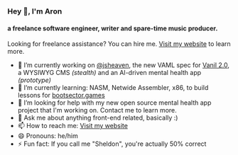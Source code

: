 ### Hey 👋, I'm Aron
#### a freelance software engineer, writer and spare-time music producer.

Looking for freelance assistance? You can hire me. [Visit my website](https://aron-homberg.de) to learn more. 

- 🔭 I’m currently working on [@jsheaven](https://github.com/jsheaven), the new VAML spec for [Vanil 2.0](https://github.com/kyr0/vanil), a WYSIWYG CMS *(stealth)* and an AI-driven mental health app *(prototype)*
- 🌱 I’m currently learning: NASM, Netwide Assembler, x86, to build lessons for [bootsector.games](https://bootsector.games) 
- 🤔 I’m looking for help with my new open source mental health app project that I'm working on. Contact me to learn more.
- 💬 Ask me about anything front-end related, basically :)
- 📫 How to reach me: [Visit my website](https://aron-homberg.de) 
- 😄 Pronouns: he/him
- ⚡ Fun fact: If you call me "Sheldon", you're actually 50% correct
